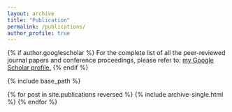 ```yaml
---
layout: archive
title: "Publication"
permalink: /publications/
author_profile: true
---
```



{% if author.googlescholar %}
 For the complete list of all the peer-reviewed journal papers and conference proceedings, please refer to:
 <u><a href="{{author.googlescholar}}">my Google Scholar profile</a>.</u>
{% endif %}

{% include base_path %}

{% for post in site.publications reversed %}
  {% include archive-single.html %}
{% endfor %}
